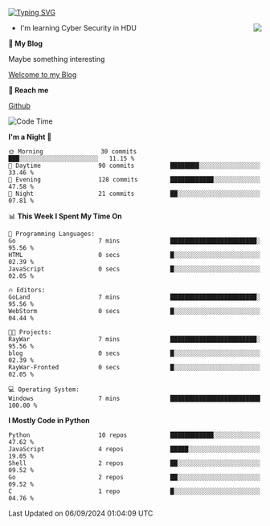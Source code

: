 [![Typing SVG](https://readme-typing-svg.herokuapp.com?font=Fira+Code&pause=1000&random=false&width=450&height=60&lines=Hello+%F0%9F%91%8B%F0%9F%8F%BB;I'm+JBNRZ)](https://git.io/typing-svg)

<a href="#">
  <img align="right" src="https://github-readme-stats.vercel.app/api?username=JBNRZ&show_icons=true&bg_color=15,f2f7fd,E0EAFC" />
</a>

- I'm learning Cyber Security in HDU

 **🌱 My Blog**

Maybe something interesting

[Welcome to my Blog](https://jbnrz.com.cn/)

 **💬 Reach me** 

[Github](https://github.com/JBNRZ)


<!--START_SECTION:waka-->
![Code Time](http://img.shields.io/badge/Code%20Time-653%20hrs%2055%20mins-blue)

**I'm a Night 🦉** 

```text
🌞 Morning                30 commits          ███░░░░░░░░░░░░░░░░░░░░░░   11.15 % 
🌆 Daytime                90 commits          ████████░░░░░░░░░░░░░░░░░   33.46 % 
🌃 Evening                128 commits         ████████████░░░░░░░░░░░░░   47.58 % 
🌙 Night                  21 commits          ██░░░░░░░░░░░░░░░░░░░░░░░   07.81 % 
```


📊 **This Week I Spent My Time On** 

```text
💬 Programming Languages: 
Go                       7 mins              ████████████████████████░   95.56 % 
HTML                     0 secs              █░░░░░░░░░░░░░░░░░░░░░░░░   02.39 % 
JavaScript               0 secs              █░░░░░░░░░░░░░░░░░░░░░░░░   02.05 % 

🔥 Editors: 
GoLand                   7 mins              ████████████████████████░   95.56 % 
WebStorm                 0 secs              █░░░░░░░░░░░░░░░░░░░░░░░░   04.44 % 

🐱‍💻 Projects: 
RayWar                   7 mins              ████████████████████████░   95.56 % 
blog                     0 secs              █░░░░░░░░░░░░░░░░░░░░░░░░   02.39 % 
RayWar-Fronted           0 secs              █░░░░░░░░░░░░░░░░░░░░░░░░   02.05 % 

💻 Operating System: 
Windows                  7 mins              █████████████████████████   100.00 % 
```

**I Mostly Code in Python** 

```text
Python                   10 repos            ████████████░░░░░░░░░░░░░   47.62 % 
JavaScript               4 repos             █████░░░░░░░░░░░░░░░░░░░░   19.05 % 
Shell                    2 repos             ██░░░░░░░░░░░░░░░░░░░░░░░   09.52 % 
Go                       2 repos             ██░░░░░░░░░░░░░░░░░░░░░░░   09.52 % 
C                        1 repo              █░░░░░░░░░░░░░░░░░░░░░░░░   04.76 % 
```




 Last Updated on 06/09/2024 01:04:09 UTC
<!--END_SECTION:waka-->
